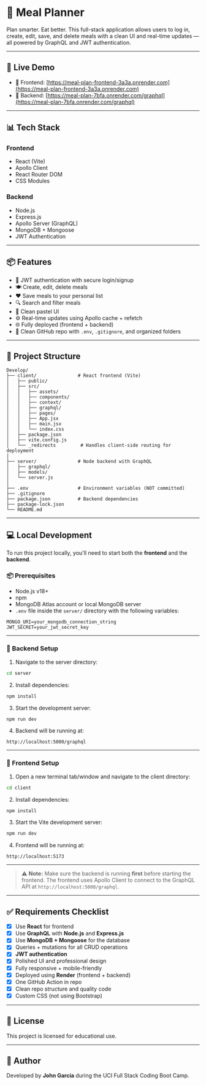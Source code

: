 # 🥗 Meal Planner

Plan smarter. Eat better. This full-stack application allows users to log in, create, edit, save, and delete meals with a clean UI and real-time updates — all powered by GraphQL and JWT authentication.

---

## 🚀 Live Demo

- 🔗 Frontend: [https://meal-plan-frontend-3a3a.onrender.com](https://meal-plan-frontend-3a3a.onrender.com)  
- 🔗 Backend: [https://meal-plan-7bfa.onrender.com/graphql](https://meal-plan-7bfa.onrender.com/graphql)

---

## 📊 Tech Stack

### Frontend
- React (Vite)
- Apollo Client
- React Router DOM
- CSS Modules

### Backend
- Node.js
- Express.js
- Apollo Server (GraphQL)
- MongoDB + Mongoose
- JWT Authentication

---

## 📦 Features

- 🔐 JWT authentication with secure login/signup
- 🍽️ Create, edit, delete meals
- ❤️ Save meals to your personal list
- 🔍 Search and filter meals
- 🌟 Clean pastel UI
- ⚙️ Real-time updates using Apollo cache + refetch
- 🌐 Fully deployed (frontend + backend)
- 📄 Clean GitHub repo with `.env`, `.gitignore`, and organized folders

---

## 📁 Project Structure

```
Develop/
├── client/               # React frontend (Vite)
│   ├── public/
│   ├── src/
│   │   ├── assets/
│   │   ├── components/
│   │   ├── context/
│   │   ├── graphql/
│   │   ├── pages/
│   │   ├── App.jsx
│   │   ├── main.jsx
│   │   └── index.css
│   ├── package.json
│   ├── vite.config.js
│   └── _redirects         # Handles client-side routing for deployment
│
├── server/               # Node backend with GraphQL
│   ├── graphql/
│   ├── models/
│   └── server.js
│
├── .env                  # Environment variables (NOT committed)
├── .gitignore
├── package.json          # Backend dependencies
├── package-lock.json
└── README.md
```

---

## 💻 Local Development

To run this project locally, you'll need to start both the **frontend** and the **backend**.

### 📦 Prerequisites

- Node.js v18+
- npm
- MongoDB Atlas account or local MongoDB server
- `.env` file inside the `server/` directory with the following variables:

```env
MONGO_URI=your_mongodb_connection_string
JWT_SECRET=your_jwt_secret_key
```

---

### 🔧 Backend Setup

1. Navigate to the server directory:

```bash
cd server
```

2. Install dependencies:

```bash
npm install
```

3. Start the development server:

```bash
npm run dev
```

4. Backend will be running at:

```
http://localhost:5000/graphql
```

---

### 🎨 Frontend Setup

1. Open a new terminal tab/window and navigate to the client directory:

```bash
cd client
```

2. Install dependencies:

```bash
npm install
```

3. Start the Vite development server:

```bash
npm run dev
```

4. Frontend will be running at:

```
http://localhost:5173
```

---

> ⚠️ **Note:** Make sure the backend is running **first** before starting the frontend. The frontend uses Apollo Client to connect to the GraphQL API at `http://localhost:5000/graphql`.

---

## ✅ Requirements Checklist

- [x] Use **React** for frontend
- [x] Use **GraphQL** with **Node.js** and **Express.js**
- [x] Use **MongoDB + Mongoose** for the database
- [x] Queries + mutations for all CRUD operations
- [x] **JWT authentication**
- [x] Polished UI and professional design
- [x] Fully responsive + mobile-friendly
- [x] Deployed using **Render** (frontend + backend)
- [x] One GitHub Action in repo
- [x] Clean repo structure and quality code
- [x] Custom CSS (not using Bootstrap)

---

## 📜 License

This project is licensed for educational use.

---

## 🙌 Author

Developed by **John Garcia** during the UCI Full Stack Coding Boot Camp.
